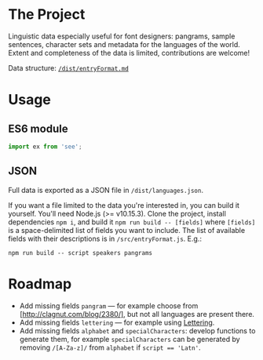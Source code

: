 # The Project

Linguistic data especially useful for font designers: pangrams, sample sentences, character sets and metadata for the languages of the world. Extent and completeness of the data is limited, contributions are welcome!

Data structure: [`/dist/entryFormat.md`](https://github.com/hyvyys/language-data/blob/master/dist/entryFormat.md)

# Usage

## ES6 module
```javascript
import ex from 'see';
```

## JSON
Full data is exported as a JSON file in `/dist/languages.json`.

If you want a file limited to the data you're interested in, you can build it yourself. You'll need Node.js (>= v10.15.3). Clone the project, install dependencies `npm i`, and build it `npm run build -- [fields]` where `[fields]` is a space-delimited list of fields you want to include. The list of available fields with their descriptions is in `/src/entryFormat.js`. E.g.:

```
npm run build -- script speakers pangrams
```

# Roadmap

  * Add missing fields `pangram` — for example choose from [http://clagnut.com/blog/2380/], but not all languages are present there.
  * Add missing fields `lettering` — for example using [Lettering](https://hyvyys.github.io/Lettering/).
  * Add missing fields `alphabet` and `specialCharacters`: develop functions to generate them, for example `specialCharacters` can be generated by removing `/[A-Za-z]/` from `alphabet` if `script == 'Latn'`.